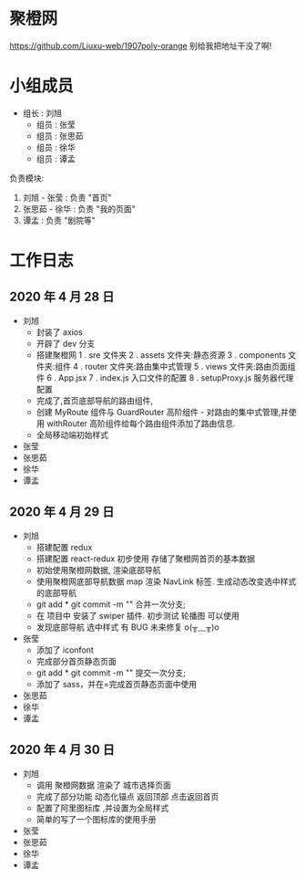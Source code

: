 # 聚橙网

https://github.com/Liuxu-web/1907poly-orange 别给我把地址干没了啊!

# 小组成员

- 组长 : 刘旭
  - 组员 : 张莹
  - 组员 : 张思茹
  - 组员 : 徐华
  - 组员 : 谭孟

负责模块:

1.  刘旭 - 张莹 : 负责 "首页"
2.  张思茹 - 徐华 : 负责 "我的页面"
3.  谭孟 : 负责 "剧院等"

# 工作日志

## 2020 年 4 月 28 日

- 刘旭
  - 封装了 axios
  - 开辟了 dev 分支
  - 搭建聚橙网
    1 . sre 文件夹
    2 . assets 文件夹:静态资源
    3 . components 文件夹:组件
    4 . router 文件夹:路由集中式管理
    5 . views 文件夹:路由页面组件
    6 . App.jsx
    7 . index.js 入口文件的配置
    8 . setupProxy.js 服务器代理配置
  - 完成了,首页底部导航的路由组件,
  - 创建 MyRoute 组件与 GuardRouter 高阶组件 - 对路由的集中式管理,并使用 withRouter 高阶组件给每个路由组件添加了路由信息.
  - 全局移动端初始样式
- 张莹
- 张思茹
- 徐华
- 谭孟

## 2020 年 4 月 29 日

- 刘旭
  - 搭建配置 redux
  - 搭建配置 react-redux 初步使用 存储了聚橙网首页的基本数据
  - 初始使用聚橙网数据, 渲染底部导航
  - 使用聚橙网底部导航数据 map 渲染 NavLink 标签. 生成动态改变选中样式的底部导航
  - git add \* git commit -m "" 合并一次分支;
  - 在 项目中 安装了 swiper 插件. 初步测试 轮播图 可以使用
  - 发现底部导航 选中样式 有 BUG 未来修复 o(╥﹏╥)o
- 张莹
  - 添加了 iconfont
  - 完成部分首页静态页面
  - git add \* git commit -m "" 提交一次分支;
  - 添加了 sass，并在=完成首页静态页面中使用
- 张思茹
- 徐华
- 谭孟

## 2020 年 4 月 30 日

- 刘旭
  - 调用 聚橙网数据 渲染了 城市选择页面
  - 完成了部分功能 动态化锚点 返回顶部 点击返回首页
  - 配置了阿里图标库 ,并设置为全局样式
  - 简单的写了一个图标库的使用手册
- 张莹
- 张思茹
- 徐华
- 谭孟
